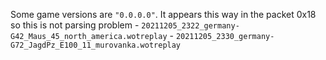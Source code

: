 Some game versions are `"0.0.0.0"`. It appears this way in the packet 0x18 so this is not parsing problem
    - `20211205_2322_germany-G42_Maus_45_north_america.wotreplay`
    - `20211205_2330_germany-G72_JagdPz_E100_11_murovanka.wotreplay`